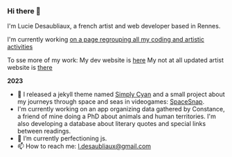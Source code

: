 ### Hi there 👋
I'm Lucie Desaubliaux, a french artist and web developer based in Rennes.

I'm currently working [on a page regrouping all my coding and artistic activities](https://pquod.github.io/personal_timeline/)

To sse more of my work:
My dev website is [here](https://pquod.github.io/dev_portfolio/)
My not at all updated artist website is [there](http://luciedesaubliaux.fr)

**2023**
- 🔭 I released a jekyll theme named [Simply Cyan](https://github.com/PQuod/simply-cyan-theme) and a small project about my journeys through space and seas in videogames: [SpaceSnap](https://pquod.github.io/spacesnap/).
- I'm currently working on an app organizing data gathered by Constance, a friend of mine doing a PhD about animals and human territories. I'm also developing a database about literary quotes and special links between readings.
- 🌱 I’m currently perfectioning js.
- 📫 How to reach me: l.desaubliaux@gmail.com

